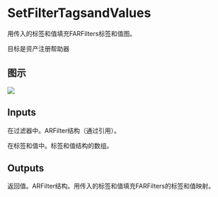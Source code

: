 # SetFilterTagsandValues

用传入的标签和值填充FARFilters标签和值图。

目标是资产注册帮助器

## 图示

![]($-20221218-18011348.png)

## Inputs

在过滤器中。ARFilter结构（通过引用）。

在标签和值中。标签和值结构的数组。 

## Outputs

返回值。ARFilter结构。用传入的标签和值填充FARFilters的标签和值映射。
